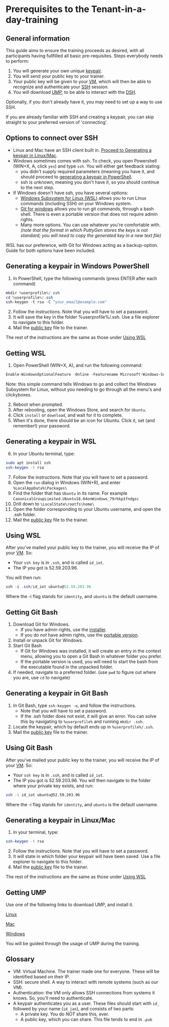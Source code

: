 # Prerequisites to the Tenant-in-a-day-training

## General information

This guide aims to ensure the training proceeds as desired, with all participants having fullfilled all basic pre-requisites.
Steps everybody needs to perform:

1. You will generate your own unique [keypair](##glossary).
2. You will send your public key to your trainer.
3. Your public key will be given to your [VM](##glossary), which will then be able to recognize and authenticate your [SSH](##glossary) session.
4. You will download [UMP](##glossary), to be able to interact with the [DSH](##glossary).

Optionally, if you don't already have it, you may need to set up a way to use SSH.

If you are already familiar with SSH and creating a keypair, you can skip straight to your preferred version of 'connecting'.

## Options to connect over SSH

- Linux and Mac have an SSH client built in. [Proceed to Generating a keypair in Linux/Mac](#linmac).
- Windows sometimes comes with ssh. To check, you open Powershell (WIN+X, A, click `yes`) and type `ssh`. You will either get feedback stating:
  - you didn't supply required parameters (meaning you have it, and should proceed to [generating a keypair in PowerShell](#powershellkeygen).
  - ssh is unknown, meaning you don't have it, so you should continue to the next step.
- If Windows doesn't have ssh, you have several options:
  - [Windows Subsystem for Linux (WSL)](#getwsl) allows you to run Linux commands (including SSH) on your Windows system.
  - [Git for windows](#getgit) allows you to run git commands, through a bash shell. There is even a portable version that does not require admin rights.
  - Many more options. You can use whatever you're comfortable with. _(note that the format in which PuttyGen stores the keys is _not_ standard; you will need to copy the generated key in a new text file)_

WSL has our preference, with Git for Windows acting as a backup-option. Guide for both options have been included.

<a name="powershellkeygen"></a>

## Generating a keypair in Windows PowerShell

1. In PowerShell, type the following commands (press ENTER after each command)

```powershell
mkdir %userprofile%/.ssh
cd %userprofile%/.ssh
ssh-keygen -t rsa -C "your_email@example.com"
```

2. Follow the instructions. Note that you will have to set a password.
3. It will save the key in the folder %userprofile%/.ssh. Use a file explorer to navigate to this folder.
4. Mail the [public key](##glossary) file to the trainer.

The rest of the instructions are the same as those under [Using WSL](#usewsl)

<a name="getwsl"></a>

## Getting WSL

1. Open PowerShell (WIN+X, A), and run the following command:

```powershell
Enable-WindowsOptionalFeature -Online -Featurename Microsoft-Windows-Subsystem-Linux
```

Note: this simple command tells Windows to go and collect the Windows Subsystem for Linux, without you needing to go through all the menu's and clickyboxes.

2. Reboot when prompted.
3. After rebooting, open the Windows Store, and search for `Ubuntu`.
4. Click `install` or `download`, and wait for it to complete.
5. When it's done, there should be an icon for Ubuntu. Click it, set (and remember!) your password.

## Generating a keypair in WSL

6. In your Ubuntu terminal, type:

```bash
sudo apt install ssh
ssh-keygen -t rsa
```

7. Follow the instructions. Note that you will have to set a password.
8. Open the `run` dialog in Windows (WIN+R), and enter `%LocalAppData%\Packages\`
9. Find the folder that has `Ubuntu` in its name. For example `CanonicalGroupLimited.Ubuntu18.04onWindows_79rhkp1fndgsc`
12. Drill down to `\LocalState\rootfs\home\`
13. Open the folder corresponding to your Ubuntu username, and open the .ssh folder.
14. Mail the [public key](##glossary) file to the trainer.

<a name="usewsl"></a>

## Using WSL

After you've mailed your public key to the trainer, you will receive the IP of your [VM](##glossary). So:

- Your `ssh key` is in `.ssh`, and is called `id_iot`.
- The IP you got is 52.59.203.96.

You will then run:

```powershell
ssh -i .ssh/id_iot ubuntu@52.59.203.96
```

Where the -i flag stands for `identity`, and `ubuntu` is the default username.

<a name="getgit"></a>

## Getting Git Bash

1. Download Git for Windows.
    - If you have admin rights, use the [installer](https://github.com/git-for-windows/git/releases/download/v2.21.0.windows.1/Git-2.21.0-64-bit.exe).
    - If you do _not_ have admin rights, use the [portable version](https://github.com/git-for-windows/git/releases/download/v2.21.0.windows.1/PortableGit-2.21.0-64-bit.7z.exe).
2. Install or unpack Git for Windows.
3. Start Git Bash
    - If Git for Windows was installed, it will create an entry in the context menu, allowing you to open a Git Bash in whatever folder you prefer.
    - If the portable version is used, you will need to start the bash from the executable found in the unpacked folder.
4. If needed, navigate to a preferred folder. (use `pwd` to figure out where you are, use `cd` to navigate)

<a name="gitbash"></a>

## Generating a keypair in Git Bash

1. In Git Bash, type `ssh-keygen -o`, and follow the instructions.
    - Note that you will have to set a password.
    - If the .ssh folder does not exist, it will give an error. You can solve this by navigating to `%userprofile%` and running `mkdir .ssh`.
2. Locate the keypair, which by default ends up in `%userprofile%/.ssh`.
3. Mail the [public key](##glossary) file to the trainer.

## Using Git Bash

After you've mailed your public key to the trainer, you will receive the IP of your [VM](##glossary). So:

- Your `ssh key` is in `.ssh`, and is called `id_iot`.
- The IP you got is 52.59.203.96.
You will then navigate to the folder where your private key exists, and run:

```bash
ssh -i id_iot ubuntu@52.59.203.96
```
Where the -i flag stands for `identity`, and `ubuntu` is the default username.

<a name="linmac"></a>

## Generating a keypair in Linux/Mac

1. In your terminal, type:

```bash
ssh-keygen -t rsa
```

2. Follow the instructions. Note that you will have to set a password.
3. It will state in which folder your keypair will have been saved. Use a file explorer to navigate to this folder.
4. Mail the [public key](##glossary) file to the trainer.

The rest of the instructions are the same as those under [Using WSL](#usewsl)

## Getting UMP

Use one of the following links to download UMP, and install it.

[Linux](https://s3.eu-central-1.amazonaws.com/dsh-ump/auto-update/dsh-ump-1.2.0-x86_64.AppImage)

[Mac](https://s3.eu-central-1.amazonaws.com/dsh-ump/auto-update/DSH-UMP-1.2.0.dmg)

[Windows](https://s3.eu-central-1.amazonaws.com/dsh-ump/auto-update/DSH-UMP+Setup+1.2.0.exe)

You will be guided through the usage of UMP during the training.
<!-- for now, simply install it, and leave it alone. -->

## Glossary

- VM: Virtual Machine. The trainer made one for everyone. These will be identified based on their IP.
- SSH: secure shell. A way to interact with remote systems (such as our VM).
- Authentication: the VM only allows SSH connections from systems it knows. So, you'll need to authenticate.
- A keypair authenticates you as a user. These files should start with `id_` followed by your name (`id_jan`), and consists of two parts:
  - A private key. You do _NOT_ share this, ever.
  - A public key, which you can share. This file tends to end in `.pub`
